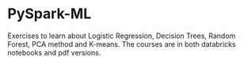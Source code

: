 # PySpark-ML
Exercises to learn about Logistic Regression, Decision Trees, Random Forest, PCA method and K-means. The courses are in both databricks notebooks and pdf versions. 
